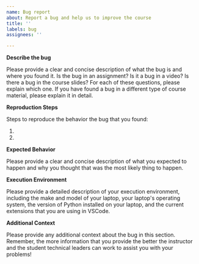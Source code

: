 ```yaml
---
name: Bug report
about: Report a bug and help us to improve the course
title: ''
labels: bug
assignees: ''

---
```


<!-- Please replace all of the text below the bold headers. -->

**Describe the bug**

Please provide a clear and concise description of what the bug is and where you
found it. Is the bug in an assignment? Is it a bug in a video? Is there a bug in
the course slides? For each of these questions, please explain which one. If you
have found a bug in a different type of course material, please explain it in
detail.

**Reproduction Steps**

Steps to reproduce the behavior the bug that you found:
1. <!-- Replace this text --!>
2. <!-- Replace this text --!>

**Expected Behavior**

Please provide a clear and concise description of what you expected to happen
and why you thought that was the most likely thing to happen.

**Execution Environment**

Please provide a detailed description of your execution environment, including
the make and model of your laptop, your laptop's operating system, the version
of Python installed on your laptop, and the current extensions that you are
using in VSCode.

**Additional Context**

Please provide any additional context about the bug in this section. Remember,
the more information that you provide the better the instructor and the student
technical leaders can work to assist you with your problems!

<!--  Final encouragement: Remember, the student technical leaders and the
course instructor are committed to your success. With that said, "success"
involves you being intellectually challenged and facing and overcoming the
struggles associated with learning more about discrete structure and Python
programming. -->
